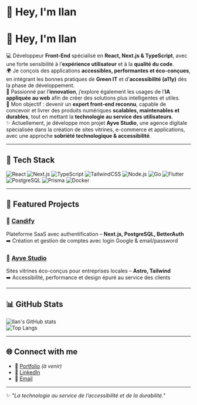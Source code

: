# 👋 Hey, I'm Ilan  

# 👋 Hey, I'm Ilan  

💻 Développeur **Front-End** spécialisé en **React, Next.js & TypeScript**, avec une forte sensibilité à l’**expérience utilisateur** et à la **qualité du code**.  
🌍 Je conçois des applications **accessibles, performantes et éco-conçues**, en intégrant les bonnes pratiques de **Green IT** et d’**accessibilité (a11y)** dès la phase de développement.  
🤖 Passionné par l’**innovation**, j’explore également les usages de l’**IA appliquée au web** afin de créer des solutions plus intelligentes et utiles.  
🎯 Mon objectif : devenir un **expert front-end reconnu**, capable de concevoir et livrer des produits numériques **scalables, maintenables et durables**, tout en mettant la **technologie au service des utilisateurs**.  
✨ Actuellement, je développe mon projet **Ayve Studio**, une agence digitale spécialisée dans la création de sites vitrines, e-commerce et applications, avec une approche **sobriété technologique & accessibilité**.
 
---

## 🚀 Tech Stack
![React](https://img.shields.io/badge/React-20232A?style=for-the-badge&logo=react&logoColor=61DAFB)
![Next.js](https://img.shields.io/badge/Next.js-000000?style=for-the-badge&logo=nextdotjs&logoColor=white)
![TypeScript](https://img.shields.io/badge/TypeScript-3178C6?style=for-the-badge&logo=typescript&logoColor=white)
![TailwindCSS](https://img.shields.io/badge/TailwindCSS-38B2AC?style=for-the-badge&logo=tailwind-css&logoColor=white)
![Node.js](https://img.shields.io/badge/Node.js-339933?style=for-the-badge&logo=nodedotjs&logoColor=white)
![Go](https://img.shields.io/badge/Go-00ADD8?style=for-the-badge&logo=go&logoColor=white)
![Flutter](https://img.shields.io/badge/Flutter-02569B?style=for-the-badge&logo=flutter&logoColor=white)
![PostgreSQL](https://img.shields.io/badge/PostgreSQL-316192?style=for-the-badge&logo=postgresql&logoColor=white)
![Prisma](https://img.shields.io/badge/Prisma-2D3748?style=for-the-badge&logo=prisma&logoColor=white)
![Docker](https://img.shields.io/badge/Docker-2496ED?style=for-the-badge&logo=docker&logoColor=white)

---

## 📂 Featured Projects

### 🔹 [Candify](https://github.com/...](https://github.com/Ilan916/Candify))  
Plateforme SaaS avec authentification – **Next.js, PostgreSQL, BetterAuth**  
➡️ Création et gestion de comptes avec login Google & email/password  

### 🔹 [Ayve Studio](https://github.com/...](https://github.com/Ilan916/ayve))  
Sites vitrines éco-conçus pour entreprises locales – **Astro, Tailwind**  
➡️ Accessibilité, performance et design épuré au service des clients  

---

## 📊 GitHub Stats
![Ilan's GitHub stats](https://github-readme-stats.vercel.app/api?username=Ilan916&show_icons=true&theme=radical)  
![Top Langs](https://github-readme-stats.vercel.app/api/top-langs/?username=Ilan916&layout=compact&theme=radical)

---

## 🌐 Connect with me
- 🔗 [Portfolio](https://ilan-lallemand.dev) *(à venir)*  
- 💼 [LinkedIn](https://linkedin.com/in/ilan-lallemand)  
- 📩 [Email](mailto:ilan.lallemand91@gmail.com)  

---

✨ *"La technologie au service de l’accessibilité et de la durabilité."*  
